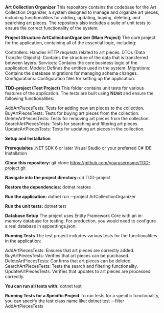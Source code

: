 **Art Collection Organizer**
This repository contains the codebase for the Art Collection Organizer, a system designed to manage and organize art pieces, including functionalities for adding, updating, buying, deleting, and searching art pieces. 
The repository also includes a suite of unit tests to ensure the correct functionality of the system.

**Project Structure**
**ArtCollectionOrganizer (Main Project)**
The core project for the application, containing all of the essential logic, including:

Controllers: Handles HTTP requests related to art pieces.
DTOs (Data Transfer Objects): Contains the structure of the data that is transferred between layers.
Services: Contains the core business logic of the application.
Models: Defines the entities used in the system.
Migrations: Contains the database migrations for managing schema changes.
Configurations: Configuration files for setting up the application.

**TDD-project (Test Project)**
This folder contains unit tests for various features of the application. The tests are built using **NUnit** and ensure the following functionalities:

AddArtPiecesTests: Tests for adding new art pieces to the collection.
BuyArtPiecesTests: Tests for buying art pieces from the collection.
DeleteArtPiecesTests: Tests for removing art pieces from the collection.
SearchArtPiecesTests: Tests for searching and filtering art pieces.
UpdateArtPiecesTests: Tests for updating art pieces in the collection.

**Setup and Installation**

**Prerequisites**
.NET SDK 6 or later
Visual Studio or your preferred C# IDE
Installation

**Clone this repository:**
git clone https://github.com/yourusername/TDD-project.git

**Navigate into the project directory:**
cd TDD-project

**Restore the dependencies:**
dotnet restore

**Run the application:**
dotnet run --project ArtCollectionOrganizer

**Run the unit tests:**
dotnet test

**Database Setup**
The project uses Entity Framework Core with an in-memory database for testing. For production, you would need to configure a real database in appsettings.json.

**Running Tests**
The test project includes various tests for the functionalities in the application:

AddArtPiecesTests: Ensures that art pieces are correctly added.
BuyArtPiecesTests: Verifies that art pieces can be purchased.
DeleteArtPiecesTests: Confirms that art pieces can be deleted.
SearchArtPiecesTests: Tests the search and filtering functionality.
UpdateArtPiecesTests: Verifies that updates to art pieces are processed correctly.

**You can run all tests with:**
dotnet test

**Running Tests for a Specific Project**
To run tests for a specific functionality, you can specify the test class name like:
dotnet test --filter AddArtPiecesTests
